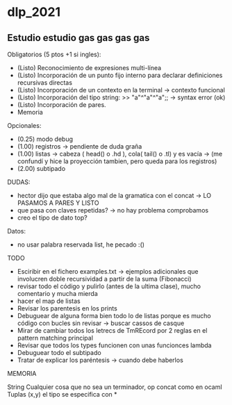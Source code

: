 # dlp_2021

## Estudio estudio gas gas gas gas

Obligatorios (5 ptos +1 si ingles):

* (Listo) Reconocimiento de expresiones multi-línea
* (Listo) Incorporación de un punto fijo interno para declarar definiciones recursivas directas
* (Listo) Incorporación de un contexto en la terminal -> contexto funcional
* (Listo) Incorporación del tipo string: >> "a"^"a"^"a";; -> syntax error (ok)
* (Listo) Incorporación de pares.
* Memoria

Opcionales:

* (0.25) modo debug
* (1.00) registros -> pendiente de duda graña
* (1.00) listas -> cabeza ( head() o .hd ), cola( tail() o .tl) y es vacía -> (me confundí y hice la proyección tambien, pero queda para los registros)
* (2.00) subtipado

DUDAS:

* hector dijo que estaba algo mal de la gramatica con el concat -> LO PASAMOS A PARES Y LISTO
* que pasa con claves repetidas? -> no hay problema comprobamos
* creo el tipo de dato top?

Datos:

* no usar palabra reservada list, he pecado :()

TODO

* Esciribir en el fichero examples.txt -> ejemplos adicionales que involucren doble recursividad a partir de la suma (Fibonacci)
* revisar todo el código y pulirlo (antes de la ultima clase), mucho comentario y mucha mierda
* hacer el map de listas
* Revisar los parentesis en los prints
* Debuguear de alguna forma bien todo lo de listas porque es mucho código con bucles sin revisar -> buscar cassos de casque
* Mirar de cambiar todos los letrecs de TmREcord por 2 reglas en el pattern matching principal
* Revisar que todos los types funcionen con unas funcionces lambda
* Debuguear todo el subtipado
* Tratar de explicar los paréntesis -> cuando debe haberlos

MEMORIA

String Cualquier cosa que no sea un terminador, op concat como en ocaml
Tuplas (x,y) el tipo se especifica con *
